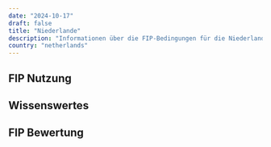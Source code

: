 ```yaml
---
date: "2024-10-17"
draft: false
title: "Niederlande"
description: "Informationen über die FIP-Bedingungen für die Niederlande und für welche Betreiber Vergünstigungen genutzt werden können."
country: "netherlands"
---
```


## FIP Nutzung

## Wissenswertes

## FIP Bewertung
